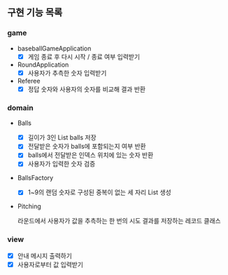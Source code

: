 ## 구현 기능 목록

### game

- baseballGameApplication
    - [x]  게임 종료 후 다시 시작 / 종료 여부 입력받기

- RoundApplication
    - [x]  사용자가 추측한 숫자 입력받기

- Referee
    - [x]  정답 숫자와 사용자의 숫자를 비교해 결과 반환

### domain

- Balls
    - [x]  길이가 3인 List<Integer> balls 저장
    - [x]  전달받은 숫자가 balls에 포함되는지 여부 반환
    - [x]  balls에서 전달받은 인덱스 위치에 있는 숫자 반환
    - [x]  사용자가 입력한 숫자 검증
  
- BallsFactory
    - [x]  1~9의 랜덤 숫자로 구성된 중복이 없는 세 자리 List<Integer> 생성
  
- Pitching

  라운드에서 사용자가 값을 추측하는 한 번의 시도 결과를 저장하는 레코드 클래스


### view

- [x]  안내 메시지 출력하기
- [x]  사용자로부터 값 입력받기